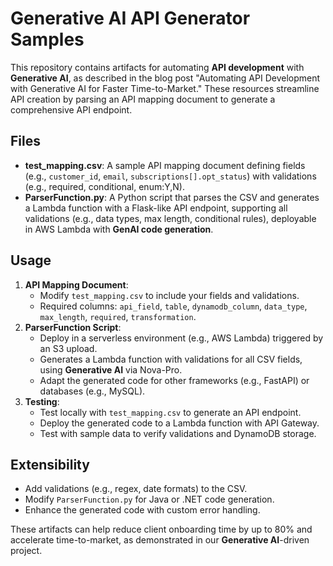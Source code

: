 # Generative AI API Generator Samples

This repository contains artifacts for automating **API development** with **Generative AI**, as described in the blog post "Automating API Development with Generative AI for Faster Time-to-Market." These resources streamline API creation by parsing an API mapping document to generate a comprehensive API endpoint.

## Files
- **test_mapping.csv**: A sample API mapping document defining fields (e.g., `customer_id`, `email`, `subscriptions[].opt_status`) with validations (e.g., required, conditional, enum:Y,N).
- **ParserFunction.py**: A Python script that parses the CSV and generates a Lambda function with a Flask-like API endpoint, supporting all validations (e.g., data types, max length, conditional rules), deployable in AWS Lambda with **GenAI code generation**.

## Usage
1. **API Mapping Document**:
   - Modify `test_mapping.csv` to include your fields and validations.
   - Required columns: `api_field`, `table`, `dynamodb_column`, `data_type`, `max_length`, `required`, `transformation`.
2. **ParserFunction Script**:
   - Deploy in a serverless environment (e.g., AWS Lambda) triggered by an S3 upload.
   - Generates a Lambda function with validations for all CSV fields, using **Generative AI** via Nova-Pro.
   - Adapt the generated code for other frameworks (e.g., FastAPI) or databases (e.g., MySQL).
3. **Testing**:
   - Test locally with `test_mapping.csv` to generate an API endpoint.
   - Deploy the generated code to a Lambda function with API Gateway.
   - Test with sample data to verify validations and DynamoDB storage.

## Extensibility
- Add validations (e.g., regex, date formats) to the CSV.
- Modify `ParserFunction.py` for Java or .NET code generation.
- Enhance the generated code with custom error handling.

These artifacts can help reduce client onboarding time by up to 80% and accelerate time-to-market, as demonstrated in our **Generative AI**-driven project.
